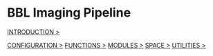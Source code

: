 BBL Imaging Pipeline
====================

[INTRODUCTION >](%%BASEURL/modules/index.html)

[CONFIGURATION >](%%BASEURL/config/index.html)
[FUNCTIONS >](%%BASEURL/functions/index.html)
[MODULES >](%%BASEURL/modules/index.html)
[SPACE >](%%BASEURL/space/index.html)
[UTILITIES >](%%BASEURL/utils/index.html)
